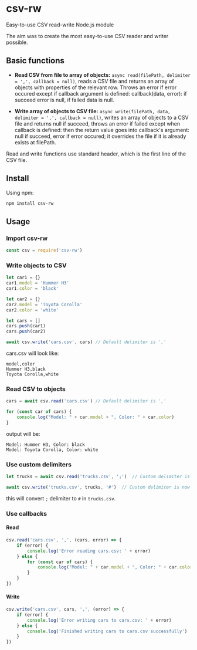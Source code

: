 # csv-rw
Easy-to-use CSV read-write Node.js module

The aim was to create the most easy-to-use CSV reader and writer possible.

## Basic functions

- **Read CSV from file to array of objects:** `async read(filePath, delimiter = ',', callback = null)`, reads a CSV file and returns an array of objects with properties of the relevant row. Throws an error if error occured except if callback argument is defined: callback(data, error): if succeed error is null, if failed data is null.

- **Write array of objects to CSV file:** `async write(filePath, data, delimiter = ',', callback = null)`, writes an array of objects to a CSV file and returns null if succeed, throws an error if failed except when callback is defined: then the return value goes into callback's argument: null if succeed, error if error occured; it overrides the file if it is already exists at filePath.

Read and write functions use standard header, which is the first line of the CSV file.

## Install

Using npm:

```bash
npm install csv-rw
```

## Usage

### Import csv-rw

```js
const csv = require('csv-rw')
```

### Write objects to CSV

```js
let car1 = {}
car1.model = 'Hummer H3'
car1.color = 'black'

let car2 = {}
car2.model = 'Toyota Corolla'
car2.color = 'white'

let cars = []
cars.push(car1)
cars.push(car2)

await csv.write('cars.csv', cars) // Default delimiter is ','
```

cars.csv will look like:

```csv
model,color
Hummer H3,black
Toyota Corolla,white
```

### Read CSV to objects

```js
cars = await csv.read('cars.csv') // Default delimiter is ','

for (const car of cars) {
    console.log("Model: " + car.model + ", Color: " + car.color)
}
```

output will be:

```
Model: Hummer H3, Color: black
Model: Toyota Corolla, Color: white
```

### Use custom delimiters

```js
let trucks = await csv.read('trucks.csv', ';')  // Custom delimiter is now ';'

await csv.write('trucks.csv', trucks, '#')  // Custom delimiter is now '#'
```

this will convert `;` delimiter to `#` in `trucks.csv`.

### Use callbacks

#### Read

```js
csv.read('cars.csv', ',', (cars, error) => {
    if (error) {
        console.log('Error reading cars.csv: ' + error)
    } else {
        for (const car of cars) {
            console.log("Model: " + car.model + ", Color: " + car.color)
        }
    }
})
```

#### Write

```js
csv.write('cars.csv', cars, ',', (error) => {
    if (error) {
        console.log('Error writing cars to cars.csv: ' + error)
    } else {
        console.log('Finished writing cars to cars.csv successfully')
    }
})
```


